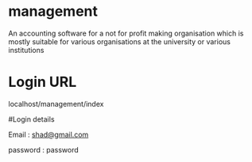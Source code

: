 # management
An accounting software for a not for profit making organisation which is mostly suitable for various organisations at the university or various institutions

# Login URL

localhost/management/index

#Login details

Email : shad@gmail.com

password : password

